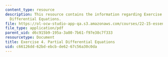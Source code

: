 ```yaml
---
content_type: resource
description: This resource contains the information regarding Exercise 4. Partial
  Differential Equations.
file: https://ol-ocw-studio-app-qa.s3.amazonaws.com/courses/22-15-essential-numerical-methods-fall-2014/c66126dd62bdebcbde6267c56a30c0da_MIT22_15F14_ex04.pdf
file_type: application/pdf
parent_uid: d6c915b9-195a-3a80-7b61-f97e38c7f333
resourcetype: Document
title: Exercise 4. Partial Differential Equations
uid: c66126dd-62bd-ebcb-de62-67c56a30c0da
---
```

